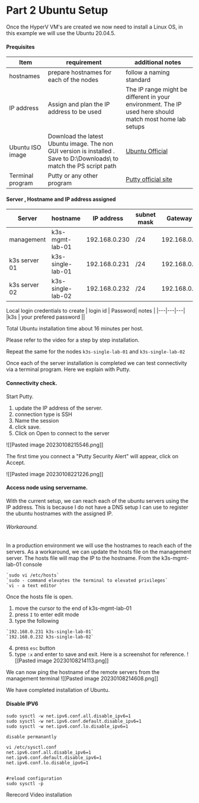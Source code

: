 # Part 2 Ubuntu Setup

Once the HyperV VM's are created we now need to install a Linux OS, in this example we will use the Ubuntu 20.04.5.

#### Prequisites

| Item | requirement| additional notes |
|---|---|---|
|hostnames |  prepare hostnames for each of the nodes | follow a naming standard |
|IP address |  Assign and plan the IP address to be used | The IP range might be different in your environment. The IP used here should match most home lab setups|
|Ubuntu ISO image  |  Download the latest Ubuntu image. The non GUI version is installed . Save to D:\Downloads\ to match the PS script path |[Ubuntu Official](https://ubuntu.com/download/server)
|Terminal program|Putty or any other program|[Putty official site](https://www.putty.org/)|


#### Server , Hostname and IP address assigned
| Server | hostname|  IP address| subnet mask | Gateway |
|---|---|---|---|---|
|management | k3s-mgmt-lab-01 | 192.168.0.230| /24 | 192.168.0.1|
|k3s server 01|k3s-single-lab-01|192.168.0.231 |/24 |192.168.0.1|
|k3s server 02|k3s-single-lab-02|192.168.0.232 |/24 |192.168.0.1|

Local login credentials to create
| login id | Password|  notes |
|---|---|---|
|k3s | your prefered password ||

Total Ubuntu installation time about 16 minutes per host.

Please refer to the video for a step by step installation.

Repeat the same for the nodes `k3s-single-lab-01` and `k3s-single-lab-02`

Once each of the server installation is completed we can test connectivity via a terminal program.
Here we explain with Putty.


#### Connectivity check.

Start Putty.
1. update the IP address of the server.
2. connection type is SSH
3. Name the session
4. click save.
5. Click on Open to connect to the server

![[Pasted image 20230108215546.png]]

The first time you connect a "Putty Security Alert" will appear, click on Accept.

![[Pasted image 20230108221226.png]]


#### Access node using servername.
With the current setup, we can reach each of the ubuntu servers using the IP address.
This is because I do not have a DNS setup I can use to register the ubuntu hostnames with the assigned IP.

###### Workaround. 
In a production environment we will use the hostnames to reach each of the servers.
As a workaround, we can update the hosts file on the management server. The hosts file will map the IP to the hostname.
From the k3s-mgmt-lab-01 console
```
`sudo vi /etc/hosts`
`sudo - command elevates the terminal to elevated privileges`
`vi - a text editor `
```

Once the hosts file is open. 
1. move the cursor to the end of k3s-mgmt-lab-01
2. press `I`  to enter edit mode
3. type the following
```
`192.168.0.231 k3s-single-lab-01`
`192.168.0.232 k3s-single-lab-02`
```

4. press `esc` button
5. type `:x` and enter to save and exit.
Here is a screenshot for reference.
![[Pasted image 20230108214113.png]]

We can now ping the hostname of the remote servers from the management terminal
![[Pasted image 20230108214608.png]]

We have completed installation of Ubuntu.



#### Disable IPV6

```
sudo sysctl -w net.ipv6.conf.all.disable_ipv6=1
sudo sysctl -w net.ipv6.conf.default.disable_ipv6=1
sudo sysctl -w net.ipv6.conf.lo.disable_ipv6=1
```

```
disable permanantly

vi /etc/sysctl.conf
net.ipv6.conf.all.disable_ipv6=1
net.ipv6.conf.default.disable_ipv6=1
net.ipv6.conf.lo.disable_ipv6=1


```


```
#reload configuration
sudo sysctl -p
```
Rerecord Video installation




